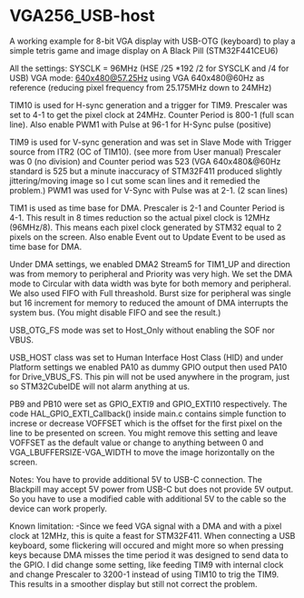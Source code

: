 # VGA256_USB-host
 
A working example for 8-bit VGA display with USB-OTG (keyboard)
to play a simple tetris game and image display on A Black Pill 
(STM32F441CEU6)



All the settings:
SYSCLK = 96MHz (HSE /25 *192 /2 for SYSCLK  and /4 for USB)
VGA mode: 640x480@57.25Hz
using VGA 640x480@60Hz as reference (reducing pixel frequency from 25.175MHz down to 24MHz)

TIM10 is used for H-sync generation and a trigger for TIM9. Prescaler was set to 4-1 to get the pixel clock at 24MHz. Counter Period is 800-1 (full scan line). Also enable PWM1 with Pulse at 96-1 for H-Sync pulse (positive)

TIM9  is used for V-sync generation and was set in Slave Mode with Trigger source from ITR2 (OC of TIM10). (see more from User manual)
Prescaler was 0 (no division) and Counter period was 523 (VGA 640x480&@60Hz standard is 525 but a minute inaccuracy of STM32F411 produced slightly jittering/moving image so I cut some scan lines and it remedied the problem.)  PWM1 was used for V-Sync with Pulse was at 2-1. (2 scan lines)
 
TIM1 is used as time base for DMA. Prescaler is 2-1 and Counter Period is 4-1. This result in 8 times reduction so the actual pixel clock is 12MHz (96MHz/8).  This means each pixel clock generated by STM32 equal to 2 pixels on the screen. Also enable Event out to Update Event to be used as time base for DMA.

Under DMA settings, we enabled DMA2 Stream5 for TIM1_UP and direction was from memory to peripheral and Priority was very high. We set the DMA mode to Circular with data width was byte for both memory and peripheral. We also used FIFO with Full threashold. Burst size for peripheral was single but 16 increment for memory to reduced the amount of DMA interrupts the system bus. (You might disable FIFO and see the result.)

USB_OTG_FS mode was set to Host_Only without enabling the SOF nor VBUS. 

USB_HOST class was set to Human Interface Host Class (HID) and under Platform settings we enabled PA10 as dummy GPIO output then used PA10 for Drive_VBUS_FS. This pin will not be used anywhere in the program, just so STM32CubeIDE will not alarm anything at us.

PB9 and PB10 were set as GPIO_EXTI9 and GPIO_EXTI10 respectively. The code HAL_GPIO_EXTI_Callback() inside main.c contains simple function to increse or decrease VOFFSET which is the offset for the first pixel on the line to be presented on screen. You might remove this setting and leave VOFFSET as the default value or change to anything between 0 and VGA_LBUFFERSIZE-VGA_WIDTH  to move the image horizontally on the screen.

Notes:
You have to provide additional 5V to USB-C connection. The Blackpill may accept 5V power from USB-C but does not provide 5V output. So you
have to use a modified cable with additional 5V to the cable so the device can work properly.

Known limitation:
-Since we feed VGA signal with a DMA and with a pixel clock at 12MHz, this is quite a feast for STM32F411. When connecting a USB keyboard, some flickering will occured and might more so when pressing keys because DMA misses the time period it was designed to send data to the GPIO. I did change some setting, like feeding TIM9 with internal clock and change Prescaler to 3200-1 instead of using TIM10 to trig the TIM9. This results in a smoother display but still not correct the problem.
